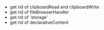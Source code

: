 - get rid of clipboardRead and clipboardWrite 
- get rid of fileBrowserHandler
- get rid of 'storage'
- get rid of declarativeContent